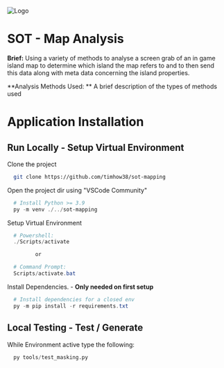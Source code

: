 
![Logo](https://i.ibb.co/xGdtf2F/Group-56.png)


# **SOT** - Map Analysis

**Brief:** Using a variety of methods to analyse a screen grab of an in game island map to determine which island the map refers to and to then send this data along with meta data concerning the island properties.

**Analysis Methods Used: **
A brief description of the types of methods used


# Application Installation

## Run Locally - Setup Virtual Environment

Clone the project

```bash
  git clone https://github.com/timhow38/sot-mapping
```

Open the project dir using "VSCode Community"

```powershell
  # Install Python >= 3.9
  py -m venv ./../sot-mapping
```

Setup Virtual Environment

```powershell
  # Powershell: 
  ./Scripts/activate

         or

  # Command Prompt: 
  Scripts/activate.bat
```

Install Dependencies. - **Only needed on first setup**

```powershell
  # Install dependencies for a closed env 
  py -m pip install -r requirements.txt
```


## Local Testing - Test / Generate
While Environment active type the following:

```py
  py tools/test_masking.py
```